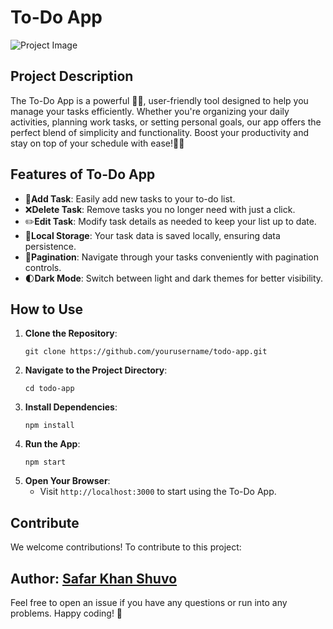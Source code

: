 # To-Do App

![Project Image](https://via.placeholder.com/800x400.png?text=To-Do+App)

## Project Description

The To-Do App is a powerful 📝✨, user-friendly tool designed to help you manage your tasks efficiently. Whether you're organizing your daily activities, planning work tasks, or setting personal goals, our app offers the perfect blend of simplicity and functionality. Boost your productivity and stay on top of your schedule with ease!📅🔔

## Features of To-Do App

- 📝**Add Task**: Easily add new tasks to your to-do list.
- ❌**Delete Task**: Remove tasks you no longer need with just a click.
- ✏️**Edit Task**: Modify task details as needed to keep your list up to date.
- 💾**Local Storage**: Your task data is saved locally, ensuring data persistence.
- 🔄**Pagination**: Navigate through your tasks conveniently with pagination controls.
- 🌓**Dark Mode**: Switch between light and dark themes for better visibility.

## How to Use

1. **Clone the Repository**:
    ```
    git clone https://github.com/yourusername/todo-app.git
    ```
2. **Navigate to the Project Directory**:
    ```
    cd todo-app
    ```
3. **Install Dependencies**:
    ```
    npm install
    ```
4. **Run the App**:
    ```
    npm start
    ```
5. **Open Your Browser**: 
   - Visit `http://localhost:3000` to start using the To-Do App.

## Contribute

We welcome contributions! To contribute to this project:

Author: [Safar Khan Shuvo](https://github.com/ShuvoProgram)
---

Feel free to open an issue if you have any questions or run into any problems. Happy coding! 🚀
